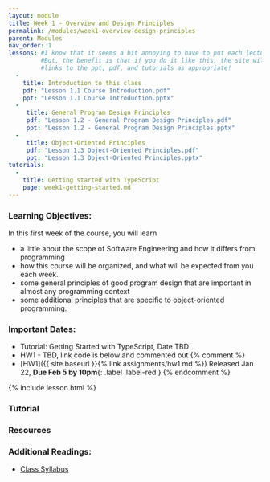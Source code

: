 ```yaml
---
layout: module
title: Week 1 - Overview and Design Principles
permalink: /modules/week1-overview-design-principles
parent: Modules
nav_order: 1
lessons: #I know that it seems a bit annoying to have to put each lecture in the yaml header like this...
         #But, the benefit is that if you do it like this, the site will automatically add the lecture on Canvas, including
         #links to the ppt, pdf, and tutorials as appropriate!
  - 
    title: Introduction to this class 
    pdf: "Lesson 1.1 Course Introduction.pdf"
    ppt: "Lesson 1.1 Course Introduction.pptx"
  - 
     title: General Program Design Principles
     pdf: "Lesson 1.2 - General Program Design Principles.pdf"
     ppt: "Lesson 1.2 - General Program Design Principles.pptx"
  -
     title: Object-Oriented Principles
     pdf: "Lesson 1.3 Object-Oriented Principles.pdf"
     ppt: "Lesson 1.3 Object-Oriented Principles.pptx"
tutorials:
  - 
    title: Getting started with TypeScript
    page: week1-getting-started.md
---
```

### Learning Objectives:

In this first week of the course, you will learn
* a little about the scope of Software Engineering and how it differs
from programming
* how this course will be organized, and what will be expected from
you each week.
* some general principles of good program design that are important in
almost any programming context
* some additional principles that are specific to object-oriented
programming.


### Important Dates:
* Tutorial: Getting Started with TypeScript, Date TBD
* HW1 - TBD, link code is below and commented out
{% comment %}
* [HW1]({{ site.baseurl }}{% link assignments/hw1.md %}) Released Jan 22, **Due Feb 5 by 10pm**{: .label .label-red }
{% endcomment %}

{% include lesson.html %}

### Tutorial
### Resources
### Additional Readings:
* [Class Syllabus](https://neu-se.github.io/CS4530-Spring-2022/)
